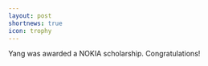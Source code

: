```yaml
---
layout: post
shortnews: true
icon: trophy
---
```

Yang was awarded a NOKIA scholarship. Congratulations!

